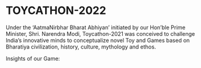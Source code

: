 # TOYCATHON-2022


Under the ‘AatmaNirbhar Bharat Abhiyan’ initiated by our Hon’ble Prime Minister, Shri. Narendra Modi, Toycathon-2021 was conceived to challenge India’s innovative minds to conceptualize novel Toy and Games based on Bharatiya civilization, history, culture, mythology and ethos.

Insights of our Game:
